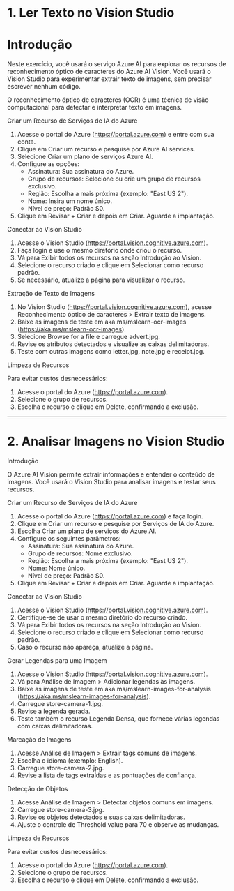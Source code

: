 # 1. Ler Texto no Vision Studio

# Introdução

Neste exercício, você usará o serviço Azure AI para explorar os recursos de reconhecimento óptico de caracteres do Azure AI Vision. Você usará o Vision Studio para experimentar extrair texto de imagens, sem precisar escrever nenhum código.

O reconhecimento óptico de caracteres (OCR) é uma técnica de visão computacional para detectar e interpretar texto em imagens.

Criar um Recurso de Serviços de IA do Azure

1. Acesse o portal do Azure (https://portal.azure.com) e entre com sua conta.
2. Clique em Criar um recurso e pesquise por Azure AI services.
3. Selecione Criar um plano de serviços Azure AI.
4. Configure as opções:
   - Assinatura: Sua assinatura do Azure.
   - Grupo de recursos: Selecione ou crie um grupo de recursos exclusivo.
   - Região: Escolha a mais próxima (exemplo: "East US 2").
   - Nome: Insira um nome único.
   - Nível de preço: Padrão S0.
5. Clique em Revisar + Criar e depois em Criar. Aguarde a implantação.

Conectar ao Vision Studio

1. Acesse o Vision Studio (https://portal.vision.cognitive.azure.com).
2. Faça login e use o mesmo diretório onde criou o recurso.
3. Vá para Exibir todos os recursos na seção Introdução ao Vision.
4. Selecione o recurso criado e clique em Selecionar como recurso padrão.
5. Se necessário, atualize a página para visualizar o recurso.

Extração de Texto de Imagens

1. No Vision Studio (https://portal.vision.cognitive.azure.com), acesse Reconhecimento óptico de caracteres > Extrair texto de imagens.
2. Baixe as imagens de teste em aka.ms/mslearn-ocr-images (https://aka.ms/mslearn-ocr-images).
3. Selecione Browse for a file e carregue advert.jpg.
4. Revise os atributos detectados e visualize as caixas delimitadoras.
5. Teste com outras imagens como letter.jpg, note.jpg e receipt.jpg.

Limpeza de Recursos

Para evitar custos desnecessários:

1. Acesse o portal do Azure (https://portal.azure.com).
2. Selecione o grupo de recursos.
3. Escolha o recurso e clique em Delete, confirmando a exclusão.

---

 # 2. Analisar Imagens no Vision Studio

 Introdução

O Azure AI Vision permite extrair informações e entender o conteúdo de imagens. Você usará o Vision Studio para analisar imagens e testar seus recursos.

 Criar um Recurso de Serviços de IA do Azure

1. Acesse o portal do Azure (https://portal.azure.com) e faça login.
2. Clique em Criar um recurso e pesquise por Serviços de IA do Azure.
3. Escolha Criar um plano de serviços do Azure AI.
4. Configure os seguintes parâmetros:
   - Assinatura: Sua assinatura do Azure.
   - Grupo de recursos: Nome exclusivo.
   - Região: Escolha a mais próxima (exemplo: "East US 2").
   - Nome: Nome único.
   - Nível de preço: Padrão S0.
5. Clique em Revisar + Criar e depois em Criar. Aguarde a implantação.

Conectar ao Vision Studio

1. Acesse o Vision Studio (https://portal.vision.cognitive.azure.com).
2. Certifique-se de usar o mesmo diretório do recurso criado.
3. Vá para Exibir todos os recursos na seção Introdução ao Vision.
4. Selecione o recurso criado e clique em Selecionar como recurso padrão.
5. Caso o recurso não apareça, atualize a página.

Gerar Legendas para uma Imagem

1. Acesse o Vision Studio (https://portal.vision.cognitive.azure.com).
2. Vá para Análise de Imagem > Adicionar legendas às imagens.
3. Baixe as imagens de teste em aka.ms/mslearn-images-for-analysis (https://aka.ms/mslearn-images-for-analysis).
4. Carregue store-camera-1.jpg.
5. Revise a legenda gerada.
6. Teste também o recurso Legenda Densa, que fornece várias legendas com caixas delimitadoras.

Marcação de Imagens

1. Acesse Análise de Imagem > Extrair tags comuns de imagens.
2. Escolha o idioma (exemplo: English).
3. Carregue store-camera-2.jpg.
4. Revise a lista de tags extraídas e as pontuações de confiança.

Detecção de Objetos

1. Acesse Análise de Imagem > Detectar objetos comuns em imagens.
2. Carregue store-camera-3.jpg.
3. Revise os objetos detectados e suas caixas delimitadoras.
4. Ajuste o controle de Threshold value para 70 e observe as mudanças.

Limpeza de Recursos

Para evitar custos desnecessários:

1. Acesse o portal do Azure (https://portal.azure.com).
2. Selecione o grupo de recursos.
3. Escolha o recurso e clique em Delete, confirmando a exclusão.
